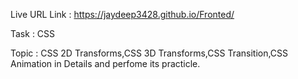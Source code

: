 Live URL Link : https://jaydeep3428.github.io/Fronted/

Task : CSS

Topic : CSS 2D Transforms,CSS 3D Transforms,CSS Transition,CSS Animation in Details and perfome its practicle.
